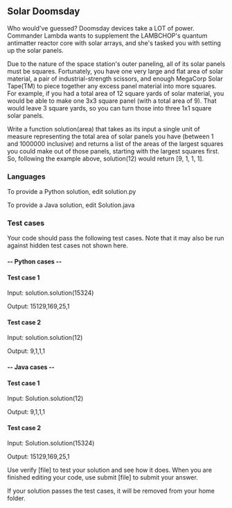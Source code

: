 ## Solar Doomsday

Who would've guessed? Doomsday devices take a LOT of power. 
Commander Lambda wants to supplement the LAMBCHOP's quantum antimatter 
reactor core with solar arrays, and she's tasked you with setting up the 
solar panels. 

Due to the nature of the space station's outer paneling, all of its solar 
panels must be squares. Fortunately, you have one very large and flat area 
of solar material, a pair of industrial-strength scissors, and enough MegaCorp 
Solar Tape(TM) to piece together any excess panel material into more squares. 
For example, if you had a total area of 12 square yards of solar material, 
you would be able to make one 3x3 square panel (with a total area of 9). 
That would leave 3 square yards, so you can turn those into three 1x1 
square solar panels.

Write a function solution(area) that takes as its input a single unit of 
measure representing the total area of solar panels you have (between 1 
and 1000000 inclusive) and returns a list of the areas of the largest 
squares you could make out of those panels, starting with the largest 
squares first. So, following the example above, solution(12) would return 
[9, 1, 1, 1].

### Languages

To provide a Python solution, edit solution.py

To provide a Java solution, edit Solution.java

### Test cases
Your code should pass the following test cases.
Note that it may also be run against hidden test cases not shown here.

#### -- Python cases --
#### Test case 1
Input:
solution.solution(15324)

Output:
15129,169,25,1

#### Test case 2
Input:
solution.solution(12)

Output:
9,1,1,1

#### -- Java cases --
#### Test case 1
Input:
Solution.solution(12)

Output:
9,1,1,1

#### Test case 2
Input:
Solution.solution(15324)

Output:
15129,169,25,1

Use verify [file] to test your solution and see how it does. 
When you are finished editing your code, use submit [file] to submit 
your answer. 

If your solution passes the test cases, it will be removed from your 
home folder.
